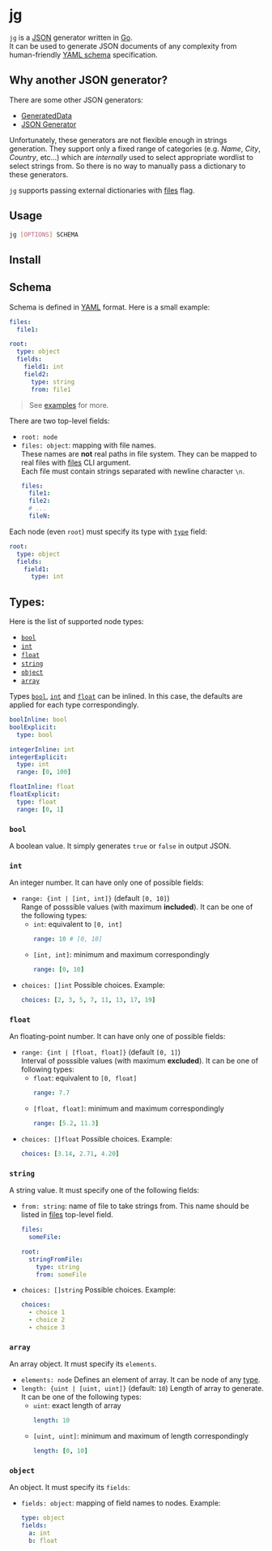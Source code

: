 # jg
`jg` is a [JSON](https://www.json.org/json-en.html) generator written in [Go](https://golang.org).  
It can be used to generate JSON documents of any complexity from human-friendly [YAML schema](#schema) specification.

## Why another JSON generator?
There are some other JSON generators:
* [GeneratedData](https://www.generatedata.com)
* [JSON Generator](https://www.json-generator.com)

Unfortunately, these generators are not flexible enough in strings generation.
They support only a fixed range of categories (e.g. *Name*, *City*, *Country*, etc...)
which are *internally* used to select appropriate wordlist to select strings from.
So there is no way to manually pass a dictionary to these generators.

`jg` supports passing external dictionaries with [files](#files) flag.

## Usage
```bash
jg [OPTIONS] SCHEMA
```

## Install


## Schema
Schema is defined in [YAML](https://yaml.org) format. Here is a small example:
```yaml
files:
  file1:

root:
  type: object
  fields:
    field1: int
    field2:
      type: string
      from: file1
```

> See [examples](/examples) for more.

There are two top-level fields:
* `root: node`
* `files: object`: mapping with file names.  
  These names are **not** real paths in file system. They can be mapped to real files with [files](#files) CLI argument.  
  Each file must contain strings separated with newline character `\n`.
  ```yaml
  files:
    file1:
    file2:
    # ...
    fileN:
  ```

Each node (even `root`) must specify its type with [`type`](#types) field:

```yaml
root:
  type: object
  fields:
    field1:
      type: int
```

## Types:

Here is the list of supported node types:

* [`bool`](#bool)
* [`int`](#int)
* [`float`](#float)
* [`string`](#string)
* [`object`](#object)
* [`array`](#array)

Types [`bool`](#bool), [`int`](#int) and [`float`](#float) can be inlined.
In this case, the defaults are applied for each type correspondingly.
```yaml
boolInline: bool
boolExplicit:
  type: bool

integerInline: int
integerExplicit:
  type: int
  range: [0, 100]

floatInline: float
floatExplicit:
  type: float
  range: [0, 1]
```

### `bool`
A boolean value. It simply generates `true` or `false` in output JSON.

### `int`
An integer number. It can have only one of possible fields:
* `range: {int | [int, int]}` (default `[0, 10]`)  
  Range of posssible values (with maximum **included**). It can be one of the following types:
  * `int`: equivalent to `[0, int]`
    ```yaml
    range: 10 # [0, 10]
    ```
  * `[int, int]`: minimum and maximum correspondingly
    ```yaml
    range: [0, 10]
    ```
* `choices: []int`
  Possible choices. Example:
  ```yaml
  choices: [2, 3, 5, 7, 11, 13, 17, 19]
  ```

### `float`
An floating-point number. It can have only one of possible fields:
* `range: {int | [float, float]}` (default `[0, 1]`)  
  Interval of posssible values (with maximum **excluded**). It can be one of following types:
  * `float`: equivalent to `[0, float]`
    ```yaml
    range: 7.7
    ```
  * `[float, float]`: minimum and maximum correspondingly
    ```yaml
    range: [5.2, 11.3]
    ```
* `choices: []float`
  Possible choices. Example:
  ```yaml
  choices: [3.14, 2.71, 4.20]
  ```

### `string`
A string value. It must specify one of the following fields:
* `from: string`: name of file to take strings from. This name should be listed in [files](#files) top-level field.
  ```yaml
  files:
    someFile:
  
  root:
    stringFromFile:
      type: string
      from: someFile
  ```
* `choices: []string`
  Possible choices. Example:
  ```yaml
  choices:
    - choice 1
    - choice 2
    - choice 3
  ```


### `array`
An array object. It must specify its `elements`.
* `elements: node`
  Defines an element of array. It can be node of any [type](#types).
* `length: {uint | [uint, uint]}` (default: `10`)
  Length of array to generate. It can be one of the following types:
  * `uint`: exact length of array
    ```yaml
    length: 10
    ```
  * `[uint, uint]`: minimum and maximum of length correspondingly
    ```yaml
    length: [0, 10]
    ```

### `object`
An object. It must specify its `fields`:
* `fields: object`: mapping of field names to nodes. Example:
  ```yaml
  type: object
  fields:
    a: int
    b: float
  ```
